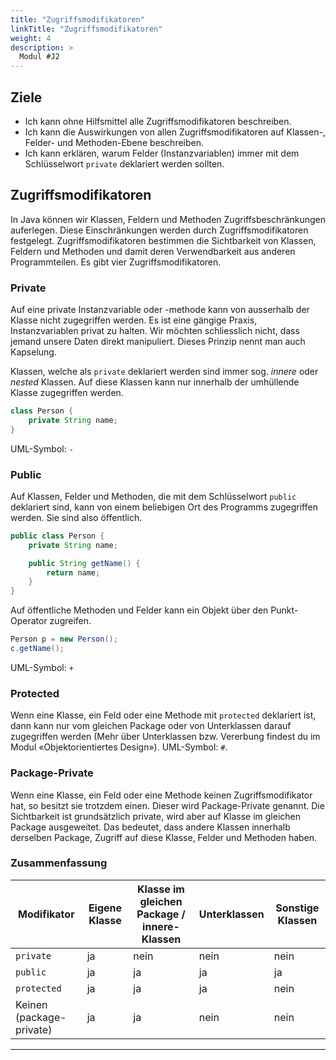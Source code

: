 ```yaml
---
title: "Zugriffsmodifikatoren"
linkTitle: "Zugriffsmodifikatoren"
weight: 4
description: >
  Modul #J2
---
```


## Ziele
* Ich kann ohne Hilfsmittel alle Zugriffsmodifikatoren beschreiben.
* Ich kann die Auswirkungen von allen Zugriffsmodifikatoren auf Klassen-, Felder- und Methoden-Ebene beschreiben.
* Ich kann erklären, warum Felder (Instanzvariablen) immer mit dem Schlüsselwort `private` deklariert werden sollten.

## Zugriffsmodifikatoren
In Java können wir Klassen, Feldern und Methoden Zugriffsbeschränkungen auferlegen. Diese Einschränkungen werden durch Zugriffsmodifikatoren festgelegt.
Zugriffsmodifikatoren bestimmen die Sichtbarkeit von Klassen, Feldern und Methoden und damit deren Verwendbarkeit aus anderen Programmteilen.
Es gibt vier Zugriffsmodifikatoren.

### Private
Auf eine private Instanzvariable oder -methode kann von ausserhalb der Klasse nicht zugegriffen werden.
Es ist eine gängige Praxis, Instanzvariablen privat zu halten. Wir möchten schliesslich nicht, dass jemand unsere Daten direkt manipuliert. Dieses Prinzip nennt man auch Kapselung.

Klassen, welche als `private` deklariert werden sind immer sog. _innere_ oder _nested_ Klassen. Auf diese Klassen kann nur innerhalb der umhüllende Klasse zugegriffen werden.

```java
class Person {
    private String name;
}
```
UML-Symbol: `-`

### Public
Auf Klassen, Felder und Methoden, die mit dem Schlüsselwort `public` deklariert sind, kann von einem beliebigen Ort des Programms zugegriffen werden.
Sie sind also öffentlich.
```java
public class Person {
	private String name;

	public String getName() {
		return name;
	}
}
```
Auf öffentliche Methoden und Felder kann ein Objekt über den Punkt-Operator zugreifen.
```java
Person p = new Person();
c.getName();
```
UML-Symbol: `+`

### Protected
Wenn eine Klasse, ein Feld oder eine Methode mit `protected` deklariert ist, dann kann nur vom gleichen Package oder von Unterklassen darauf zugegriffen werden (Mehr über Unterklassen bzw. Vererbung findest du im Modul «Objektorientiertes Design»).
UML-Symbol: `#`.

### Package-Private
Wenn eine Klasse, ein Feld oder eine Methode keinen Zugriffsmodifikator hat, so besitzt sie trotzdem einen. Dieser wird Package-Private genannt. Die Sichtbarkeit ist grundsätzlich private, wird aber auf Klasse im gleichen Package ausgeweitet.
Das bedeutet, dass andere Klassen innerhalb derselben Package, Zugriff auf diese Klasse, Felder und Methoden haben.

### Zusammenfassung
| Modifikator              | Eigene Klasse | Klasse im gleichen Package / innere-Klassen | Unterklassen | Sonstige Klassen |
|--------------------------|---------------|---------------------------------------------|--------------|------------------|
| `private`                | ja            | nein                                        | nein         | nein             |
| `public`                 | ja            | ja                                          | ja           | ja               |
| `protected`              | ja            | ja                                          | ja           | nein             |
| Keinen (package-private) | ja            | ja                                          | nein         | nein             |

---
